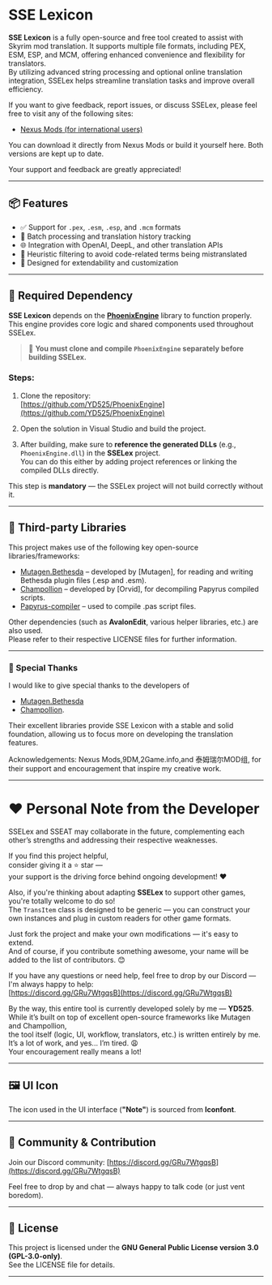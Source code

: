 # SSE Lexicon

**SSE Lexicon** is a fully open-source and free tool created to assist with Skyrim mod translation. It supports multiple file formats, including PEX, ESM, ESP, and MCM, offering enhanced convenience and flexibility for translators.  
By utilizing advanced string processing and optional online translation integration, SSELex helps streamline translation tasks and improve overall efficiency.

If you want to give feedback, report issues, or discuss SSELex, please feel free to visit any of the following sites:  

- [Nexus Mods (for international users)](https://www.nexusmods.com/skyrimspecialedition/mods/143056)  

You can download it directly from Nexus Mods or build it yourself here. Both versions are kept up to date.

Your support and feedback are greatly appreciated!

---

## 📦 Features

- ✅ Support for `.pex`, `.esm`, `.esp`, and `.mcm` formats  
- 🔁 Batch processing and translation history tracking  
- 🌐 Integration with OpenAI, DeepL, and other translation APIs  
- 🧠 Heuristic filtering to avoid code-related terms being mistranslated  
- 🔧 Designed for extendability and customization

---

## 🧱 Required Dependency

**SSE Lexicon** depends on the [**PhoenixEngine**](https://github.com/YD525/PhoenixEngine) library to function properly.  
This engine provides core logic and shared components used throughout SSELex.

> 🔧 **You must clone and compile `PhoenixEngine` separately before building SSELex.**

### Steps:

1. Clone the repository:  
   [https://github.com/YD525/PhoenixEngine](https://github.com/YD525/PhoenixEngine)

2. Open the solution in Visual Studio and build the project.

3. After building, make sure to **reference the generated DLLs** (e.g., `PhoenixEngine.dll`) in the **SSELex** project.  
   You can do this either by adding project references or linking the compiled DLLs directly.

This step is **mandatory** — the SSELex project will not build correctly without it.

---

## 🧩 Third-party Libraries

This project makes use of the following key open-source libraries/frameworks:

- [Mutagen.Bethesda](https://github.com/Mutagen-Modding/Mutagen) – developed by [Mutagen], for reading and writing Bethesda plugin files (.esp and .esm).  
- [Champollion](https://github.com/Orvid/Champollion) – developed by [Orvid], for decompiling Papyrus compiled scripts.  
- [Papyrus-compiler](https://github.com/russo-2025/papyrus-compiler) – used to compile .pas script files.

Other dependencies (such as **AvalonEdit**, various helper libraries, etc.) are also used.  
Please refer to their respective LICENSE files for further information.

---

### 🙏 Special Thanks

I would like to give special thanks to the developers of  
- [Mutagen.Bethesda](https://github.com/Mutagen-Modding/Mutagen)  
- [Champollion](https://github.com/Orvid/Champollion).  

Their excellent libraries provide SSE Lexicon with a stable and solid foundation, allowing us to focus more on developing the translation features.

Acknowledgements: Nexus Mods,9DM,2Game.info,and 泰姆瑞尔MOD组, for their support and encouragement that inspire my creative work.

---

# ❤️ Personal Note from the Developer

SSELex and SSEAT may collaborate in the future, complementing each other’s strengths and addressing their respective weaknesses.

If you find this project helpful,  
consider giving it a ⭐ star —  
your support is the driving force behind ongoing development! ❤️

Also, if you're thinking about adapting **SSELex** to support other games, you're totally welcome to do so!  
The `TransItem` class is designed to be generic — you can construct your own instances and plug in custom readers for other game formats.  

Just fork the project and make your own modifications — it's easy to extend.  
And of course, if you contribute something awesome, your name will be added to the list of contributors. 😊

If you have any questions or need help, feel free to drop by our Discord — I'm always happy to help:  
[https://discord.gg/GRu7WtgqsB](https://discord.gg/GRu7WtgqsB)

By the way, this entire tool is currently developed solely by me — **YD525**.  
While it’s built on top of excellent open-source frameworks like Mutagen and Champollion,  
the tool itself (logic, UI, workflow, translators, etc.) is written entirely by me.  
It’s a lot of work, and yes... I’m tired. 😩  
Your encouragement really means a lot!

---

## 🖼️ UI Icon

The icon used in the UI interface (**"Note"**) is sourced from **Iconfont**.

---

## 💬 Community & Contribution

Join our Discord community: [https://discord.gg/GRu7WtgqsB](https://discord.gg/GRu7WtgqsB)  

Feel free to drop by and chat — always happy to talk code (or just vent boredom).

---

## 📄 License

This project is licensed under the **GNU General Public License version 3.0 (GPL-3.0-only)**.  
See the LICENSE file for details.

---